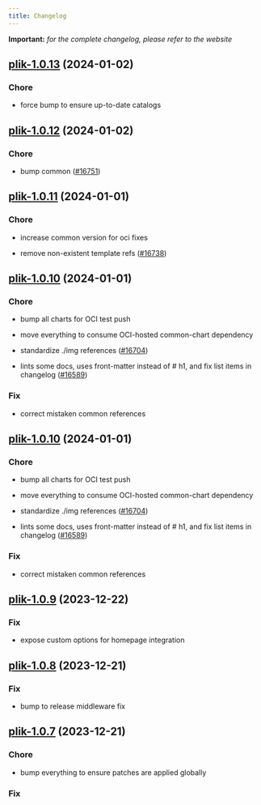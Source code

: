 ```yaml
---
title: Changelog
---
```


**Important:**
*for the complete changelog, please refer to the website*




## [plik-1.0.13](https://github.com/truecharts/charts/compare/plik-1.0.12...plik-1.0.13) (2024-01-02)

### Chore



- force bump to ensure up-to-date catalogs


## [plik-1.0.12](https://github.com/truecharts/charts/compare/plik-1.0.11...plik-1.0.12) (2024-01-02)

### Chore



- bump common ([#16751](https://github.com/truecharts/charts/issues/16751))


## [plik-1.0.11](https://github.com/truecharts/charts/compare/plik-1.0.10...plik-1.0.11) (2024-01-01)

### Chore



- increase common version for oci fixes

- remove non-existent template refs ([#16738](https://github.com/truecharts/charts/issues/16738))


## [plik-1.0.10](https://github.com/truecharts/charts/compare/plik-1.0.9...plik-1.0.10) (2024-01-01)

### Chore



- bump all charts for OCI test push

- move everything to consume OCI-hosted common-chart dependency

- standardize ./img references ([#16704](https://github.com/truecharts/charts/issues/16704))

- lints some docs, uses front-matter instead of # h1, and fix list items in changelog ([#16589](https://github.com/truecharts/charts/issues/16589))

### Fix



- correct mistaken common references


## [plik-1.0.10](https://github.com/truecharts/charts/compare/plik-1.0.9...plik-1.0.10) (2024-01-01)

### Chore



- bump all charts for OCI test push

- move everything to consume OCI-hosted common-chart dependency

- standardize ./img references ([#16704](https://github.com/truecharts/charts/issues/16704))

- lints some docs, uses front-matter instead of # h1, and fix list items in changelog ([#16589](https://github.com/truecharts/charts/issues/16589))

### Fix



- correct mistaken common references
## [plik-1.0.9](https://github.com/truecharts/charts/compare/plik-1.0.8...plik-1.0.9) (2023-12-22)

### Fix

- expose custom options for homepage integration

## [plik-1.0.8](https://github.com/truecharts/charts/compare/plik-1.0.7...plik-1.0.8) (2023-12-21)

### Fix

- bump to release middleware fix

## [plik-1.0.7](https://github.com/truecharts/charts/compare/plik-1.0.6...plik-1.0.7) (2023-12-21)

### Chore

- bump everything to ensure patches are applied globally

### Fix

